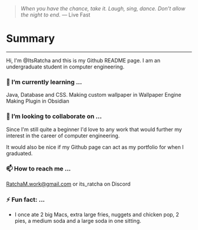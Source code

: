 > *When you have the chance, take it. Laugh, sing, dance. Don’t allow the night to end.*
> — Live Fast
# Summary
---
Hi, I'm @ItsRatcha and this is my Github README page. I am an undergraduate student in computer engineering.
### 🌱 I’m currently learning ...
Java, Database and CSS.
Making custom wallpaper in Wallpaper Engine
Making Plugin in Obsidian
### 💞️ I’m looking to collaborate on ...
Since I'm still quite a beginner I'd love to any work that would further my interest in the career of computer engineering.

It would also be nice if my Github page can act as my portfolio for when I graduated.
### 📫 How to reach me ...
RatchaM.work@gmail.com
or its_ratcha on Discord

### ⚡ Fun fact: ...
- I once ate 2 big Macs, extra large fries, nuggets and chicken pop, 2 pies, a medium soda and a large soda in one sitting.
